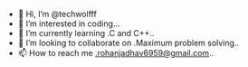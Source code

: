- 👋 Hi, I’m @techwolfff
- 👀 I’m interested in coding...
- 🌱 I’m currently learning .C and C++..
- 💞️ I’m looking to collaborate on .Maximum problem solving..
- 📫 How to reach me .rohanjadhav6959@gmail.com..

<!---
techwolfff/techwolfff is a ✨ special ✨ repository because its `README.md` (this file) appears on your GitHub profile.
You can click the Preview link to take a look at your changes.
--->
